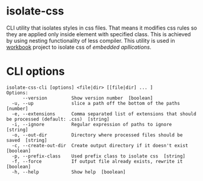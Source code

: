 # isolate-css
CLI utility that isolates styles in css files. That means it modifies css rules so they are applied only inside element with specified class. This is achieved by using nesting functionality of less compiler.
This utility is used in [workbook](https://github.com/FMFI-UK-1-AIN-412/workbook) project to isolate css of *embedded apllications*.

# CLI options

```
isolate-css-cli [options] <file|dir> [[file|dir] ... ]
Options:
      --version         Show version number  [boolean]
  -u, --up              slice a path off the bottom of the paths  [number]
  -e, --extensions      Comma separated list of extensions that should be processed (default: .css)  [string]
  -i, --ignore          Regular expression of paths to ignore  [string]
  -o, --out-dir         Directory where processed files should be saved  [string]
  -c, --create-out-dir  Create output directory if it doesn't exist  [boolean]
  -p, --prefix-class    Used prefix class to isolate css  [string]
  -f, --force           If output file already exists, rewrite it  [boolean]
  -h, --help            Show help  [boolean]
```

